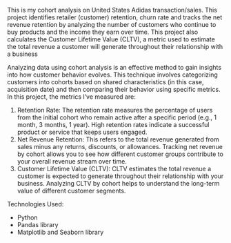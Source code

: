 This is my cohort analysis on United States Adidas transaction/sales. This project identifies retailer (customer) retention, churn rate and tracks the net revenue retention by analyzing the number of customers who continue to buy products and the income they earn over time. This project also calculates the Customer Lifetime Value (CLTV), a metric used to estimate the total revenue a customer will generate throughout their relationship with a business

Analyzing data using cohort analysis is an effective method to gain insights into how customer behavior evolves. This technique involves categorizing customers into cohorts based on shared characteristics (in this case, acquisition date) and then comparing their behavior using specific metrics. In this project, the metrics I’ve measured are:
1. Retention Rate: The retention rate measures the percentage of users from the initial cohort who remain active after a specific period (e.g., 1 month, 3 months, 1 year). High retention rates indicate a successful product or service that keeps users engaged.
2. Net Revenue Retention: This refers to the total revenue generated from sales minus any returns, discounts, or allowances. Tracking net revenue by cohort allows you to see how different customer groups contribute to your overall revenue stream over time.
3. Customer Lifetime Value (CLTV): CLTV estimates the total revenue a customer is expected to generate throughout their relationship with your business. Analyzing CLTV by cohort helps to understand the long-term value of different customer segments. 

Technologies Used:
- Python
- Pandas library
- Matplotlib and Seaborn library
